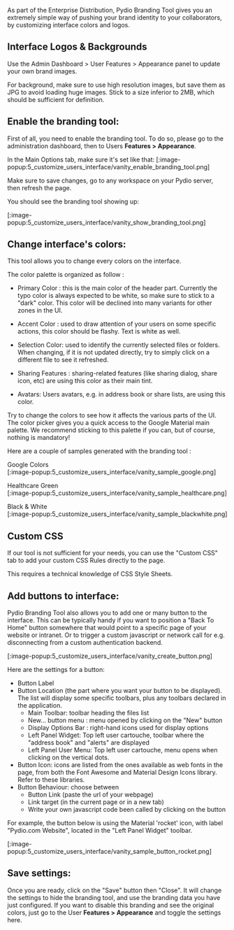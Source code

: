 As part of the Enterprise Distribution, Pydio Branding Tool gives you an extremely simple way of pushing your brand identity to your collaborators, 
by customizing interface colors and logos.



## Interface Logos & Backgrounds

Use the Admin Dashboard > User Features > Appearance panel to update your own brand images.

For background, make sure to use high resolution images, but save them as JPG to avoid loading huge images. Stick to a size inferior to 2MB, which should be sufficient for definition.

## Enable the branding tool:

First of all, you need to enable the branding tool. To do so, please go to the administration dashboard, then to Users **Features > Appearance**.

In the Main Options tab, make sure it's set like that:
[:image-popup:5_customize_users_interface/vanity_enable_branding_tool.png]

Make sure to save changes, go to any workspace on your Pydio server, then refresh the page.

You should see the branding tool showing up:

[:image-popup:5_customize_users_interface/vanity_show_branding_tool.png]

## Change interface's colors:

This tool allows you to change every colors on the interface. 

The color palette is organized as follow : 

- Primary Color : this is the main color of the header part. Currently the typo color is always expected to be white, so make sure to stick to a "dark" color. This color will be declined into many variants for other zones in the UI.
- Accent Color : used to draw attention of your users on some specific actions, this color should be flashy. Text is white as well.
- Selection Color: used to identify the currently selected files or folders. When changing, if it is not updated directly, try to simply click on a different file to see it refreshed.

- Sharing Features : sharing-related features (like sharing dialog, share icon, etc) are using this color as their main tint.
- Avatars: Users avatars, e.g. in address book or share lists, are using this color.  

Try to change the colors to see how it affects the various parts of the UI. The color picker gives you a quick access to the Google Material main palette. We recommend sticking
to this palette if you can, but of course, nothing is mandatory!

Here are a couple of samples generated with the branding tool : 

Google Colors  
[:image-popup:5_customize_users_interface/vanity_sample_google.png]

Healthcare Green  
[:image-popup:5_customize_users_interface/vanity_sample_healthcare.png]

Black & White  
[:image-popup:5_customize_users_interface/vanity_sample_blackwhite.png]

## Custom CSS

If our tool is not sufficient for your needs, you can use the "Custom CSS" tab to add your custom CSS Rules directly to the page. 

This requires a technical knowledge of CSS Style Sheets.

## Add buttons to interface:

Pydio Branding Tool also allows you to add one or many button to the interface. This can be typically handy if you want to position a "Back To Home" button somewhere that 
would point to a specific page of your website or intranet. Or to trigger a custom javascript or network call for e.g. disconnecting from a custom authentication backend.

[:image-popup:5_customize_users_interface/vanity_create_button.png]

Here are the settings for a button:

- Button Label
- Button Location (the part where you want your button to be displayed). The list will display some specific toolbars, plus any toolbars declared in the application.
  - Main Toolbar: toolbar heading the files list
  - New... button menu : menu opened by clicking on the "New" button
  - Display Options Bar : right-hand icons used for display options
  - Left Panel Widget: Top left user cartouche, toolbar where the "address book" and "alerts" are displayed
  - Left Panel User Menu: Top left user cartouche, menu opens when clicking on the vertical dots.
- Button Icon: icons are listed from the ones available as web fonts in the page, from both the Font Awesome and Material Design Icons library. Refer to these libraries.
- Button Behaviour: choose between
  - Button Link (paste the url of your webpage)
  - Link target (in the current page or in a new tab)
  - Write your own javascript code been called by clicking on the button

For example, the button below is using the Material 'rocket' icon, with label "Pydio.com Website", located in the "Left Panel Widget" toolbar.

[:image-popup:5_customize_users_interface/vanity_sample_button_rocket.png]

## Save settings:

Once you are ready, click on the "Save" button then "Close". It will change the settings to hide the branding tool, and use the branding data you have just configured. If you want 
 to disable this branding and see the original colors, just go to the User **Features > Appearance** and toggle the settings here.